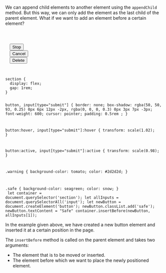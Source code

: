 We can append child elements to another
element using the `appendChild` method. But
this way, we can only add the element as the
last child of the parent element. What if we
want to add an element before a certain element?

<Editor lang="javascript">
<code>
<panel lang="html">
<section>
  <input type = "submit" class="warning" value = "Stop" />
  <input type = "submit" class="warning" value = "Cancel" />
  <input type = "submit" class="warning" value = "Delete" />
</section>
</panel>
<panel lang="css">
section {
  display: flex;
  gap: 1rem;
}

button,
input[type="submit"] {
  border: none;
  box-shadow: rgba(50, 50, 93, 0.25) 0px 6px 12px -2px, rgba(0, 0, 0, 0.3) 0px 3px 7px -3px;
  font-weight: 600;
  cursor: pointer;
  padding: 0.5rem ;
}

button:hover, input[type="submit"]:hover {
  transform: scale(1.02);
}

button:active, input[type="submit"]:active {
  transform: scale(0.98);
}

.warning {
  background-color: tomato;
  color: #2d2d2d;
}

.safe {
  background-color: seagreen;
  color: snow;
}
</panel>
<panel lang="javascript">
let container = document.querySelector('section');
let allInputs = document.querySelectorAll('input');
let newButton = document.createElement('button');
newButton.classList.add('safe');
newButton.textContent = "Safe"
container.insertBefore(newButton, allInputs[1]);
</panel>
</code>
</Editor>

In the example given above, we have created a
new button element and inserted it at a
certain position in the page.

The `insertBefore` method is called on
the parent element and takes two arguments:

- The element that is to be moved or inserted.
- The element before which we want to place the newly positioned element.
